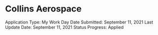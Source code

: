# Collins Aerospace

Application Type: My Work Day
Date Submitted: September 11, 2021
Last Update Date: September 11, 2021
Status Progress: Applied